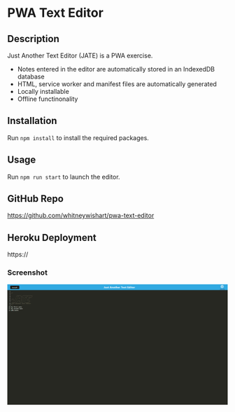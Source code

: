 # PWA Text Editor

## Description
Just Another Text Editor (JATE) is a PWA exercise. 
* Notes entered in the editor are automatically stored in an IndexedDB database
* HTML, service worker and manifest files are automatically generated
* Locally installable
* Offline functinonality


## Installation
Run `npm install` to install the required packages.


## Usage
Run `npm run start` to launch the editor.

## GitHub Repo
https://github.com/whitneywishart/pwa-text-editor


## Heroku Deployment
https://


### Screenshot
<img src="./assets/screenshot.png" width="800">
